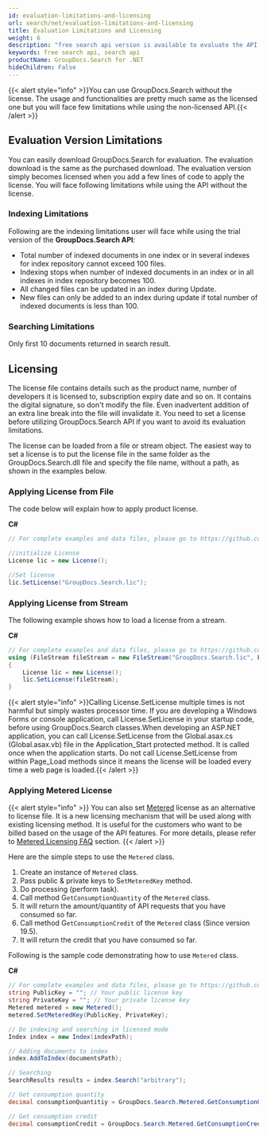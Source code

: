 ```yaml
---
id: evaluation-limitations-and-licensing
url: search/net/evaluation-limitations-and-licensing
title: Evaluation Limitations and Licensing
weight: 6
description: "free search api version is available to evaluate the API which will be similar as licensed but with few limitations."
keywords: free search api, search api
productName: GroupDocs.Search for .NET
hideChildren: False
---
```

{{< alert style="info" >}}You can use GroupDocs.Search without the license. The usage and functionalities are pretty much same as the licensed one but you will face few limitations while using the non-licensed API.{{< /alert >}}

## Evaluation Version Limitations

You can easily download GroupDocs.Search for evaluation. The evaluation download is the same as the purchased download. The evaluation version simply becomes licensed when you add a few lines of code to apply the license. You will face following limitations while using the API without the license.  

### Indexing Limitations

Following are the indexing limitations user will face while using the trial version of the **GroupDocs.Search API**:

*   Total number of indexed documents in one index or in several indexes for index repository cannot exceed 100 files.
*   Indexing stops when number of indexed documents in an index or in all indexes in index repository becomes 100.
*   All changed files can be updated in an index during Update.
*   New files can only be added to an index during update if total number of indexed documents is less than 100.

### Searching Limitations

Only first 10 documents returned in search result.

## Licensing 

The license file contains details such as the product name, number of developers it is licensed to, subscription expiry date and so on. It contains the digital signature, so don't modify the file. Even inadvertent addition of an extra line break into the file will invalidate it. You need to set a license before utilizing GroupDocs.Search API if you want to avoid its evaluation limitations. 

The license can be loaded from a file or stream object. The easiest way to set a license is to put the license file in the same folder as the GroupDocs.Search.dll file and specify the file name, without a path, as shown in the examples below.

### Applying License from File

The code below will explain how to apply product license.

**C#**

```csharp
// For complete examples and data files, please go to https://github.com/groupdocs-search/GroupDocs.Search-for-.NET

//initialize License
License lic = new License();

//Set license
lic.SetLicense("GroupDocs.Search.lic");
```

### Applying License from Stream

The following example shows how to load a license from a stream.

**C#**

```csharp
// For complete examples and data files, please go to https://github.com/groupdocs-search/GroupDocs.Search-for-.NET
using (FileStream fileStream = new FileStream("GroupDocs.Search.lic", FileMode.Open, FileAccess.Read))
{
    License lic = new License();
    lic.SetLicense(fileStream);
}
```

{{< alert style="info" >}}Calling License.SetLicense multiple times is not harmful but simply wastes processor time. If you are developing a Windows Forms or console application, call License.SetLicense in your startup code, before using GroupDocs.Search classes.When developing an ASP.NET application, you can call License.SetLicense from the Global.asax.cs (Global.asax.vb) file in the Application_Start protected method. It is called once when the application starts. Do not call License.SetLicense from within Page_Load methods since it means the license will be loaded every time a web page is loaded.{{< /alert >}}

### Applying Metered License

{{< alert style="info" >}}
You can also set [Metered](https://apireference.groupdocs.com/net/search/groupdocs.search/metered) license as an alternative to license file. It is a new licensing mechanism that will be used along with existing licensing method. It is useful for the customers who want to be billed based on the usage of the API features. For more details, please refer to [Metered Licensing FAQ](https://purchase.groupdocs.com/faqs/licensing/metered) section.
{{< /alert >}}

Here are the simple steps to use the `Metered` class.

1.  Create an instance of `Metered` class.
2.  Pass public & private keys to S`etMeteredKey` method.
3.  Do processing (perform task).
4.  Call method G`etConsumptionQuantity` of the `Metered` class.
5.  It will return the amount/quantity of API requests that you have consumed so far.
6.  Call method G`etConsumptionCredit` of the `Metered` class (Since version 19.5).
7.  It will return the credit that you have consumed so far.

Following is the sample code demonstrating how to use `Metered` class.

**C#**

```csharp
// For complete examples and data files, please go to https://github.com/groupdocs-search/GroupDocs.Search-for-.NET
string PublicKey = ""; // Your public license key
string PrivateKey = ""; // Your private license key
Metered metered = new Metered();
metered.SetMeteredKey(PublicKey, PrivateKey);

// Do indexing and searching in licensed mode 
Index index = new Index(indexPath);

// Adding documents to index
index.AddToIndex(documentsPath);

// Searching
SearchResults results = index.Search("arbitrary");

// Get consumption quantity
decimal consumptionQuantitiy = GroupDocs.Search.Metered.GetConsumptionQuantity();

// Get consumption credit
decimal consumptionCredit = GroupDocs.Search.Metered.GetConsumptionCredit();
```
